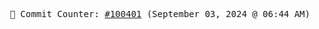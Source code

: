 <p align="center">
    <samp>
        📮 Commit Counter: <a href="https://github.com/Javascript-void0/Javascript-void0/commits/main">#100401</a> (September 03, 2024 @ 06:44 AM)
    </samp>
</p>
